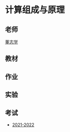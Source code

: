 # 计算组成与原理

## 老师

[董志学](https://yjsch.imut.edu.cn/info/1097/2063.htm)

## 教材

## 作业

## 实验

## 考试

- [2021-2022](考试/2021-2022.md)
